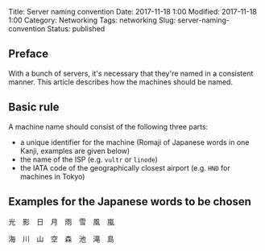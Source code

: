 Title: Server naming convention
Date: 2017-11-18 1:00
Modified: 2017-11-18 1:00
Category: Networking
Tags: networking
Slug: server-naming-convention
Status: published

## Preface

With a bunch of servers, it's necessary that they're named in a consistent manner. This article describes how the
machines should be named.

## Basic rule

A machine name should consist of the following three parts:

 - a unique identifier for the machine (Romaji of Japanese words in one Kanji, examples are given below)
 - the name of the ISP (e.g. `vultr` or `linode`)
 - the IATA code of the geographically closest airport (e.g. `HND` for machines in Tokyo)

## Examples for the Japanese words to be chosen

光　影　日　月　雨　雪　風　嵐

海　川　山　空　森　池　滝　島
